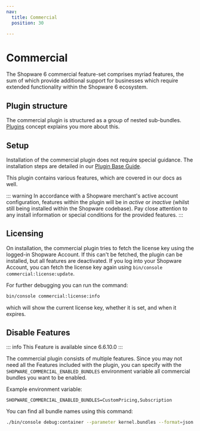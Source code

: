 ```yaml
---
nav:
  title: Commercial
  position: 30

---
```


# Commercial

The Shopware 6 commercial feature-set comprises myriad features, the sum of which provide additional support for businesses which require extended functionality within the Shopware 6 ecosystem.

## Plugin structure

The commercial plugin is structured as a group of nested sub-bundles. [Plugins](../../../concepts/extensions/plugins-concept) concept explains you more about this.

## Setup

Installation of the commercial plugin does not require special guidance. The installation steps are detailed in our [Plugin Base Guide](../../../guides/plugins/plugins/plugin-base-guide#install-your-plugin).

This plugin contains various features, which are covered in our docs as well.

::: warning
In accordance with a Shopware merchant's active account configuration, features within the plugin will be in *active* or *inactive* (whilst still being installed within the Shopware codebase). Pay close attention to any install information or special conditions for the provided features.
:::

## Licensing

On installation, the commercial plugin tries to fetch the license key using the logged-in Shopware Account. If this can't be fetched, the plugin can be installed, but all features are deactivated. If you log into your Shopware Account, you can fetch the license key again using `bin/console commercial:license:update`.

For further debugging you can run the command:

```bash
bin/console commercial:license:info
```

which will show the current license key, whether it is set, and when it expires.

## Disable Features

::: info
This Feature is available since 6.6.10.0
:::

The commercial plugin consists of multiple features. Since you may not need all the Features included with the plugin, you can specify with the `SHOPWARE_COMMERCIAL_ENABLED_BUNDLES` environment variable all commercial bundles you want to be enabled.

Example environment variable:

```text
SHOPWARE_COMMERCIAL_ENABLED_BUNDLES=CustomPricing,Subscription
```

You can find all bundle names using this command:

```bash
./bin/console debug:container --parameter kernel.bundles --format=json
```
